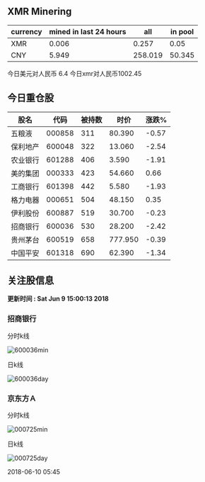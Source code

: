 ## XMR Minering

|currency|mined in last 24 hours|all|in pool|
|---|---|---|---|
|XMR|0.006|0.257|0.05|
|CNY|5.949|258.019|50.345|

今日美元对人民币 6.4	今日xmr对人民币1002.45


## 今日重仓股 

|股名|代码|被持数|时价|涨跌%|
|---|---|---|---|---|
|五粮液|000858|311|80.390|-0.57|
|保利地产|600048|322|13.060|-2.54|
|农业银行|601288|406|3.590|-1.91|
|美的集团|000333|423|54.660|0.66|
|工商银行|601398|442|5.580|-1.93|
|格力电器|000651|504|48.150|0.35|
|伊利股份|600887|519|30.700|-0.23|
|招商银行|600036|530|28.200|-2.42|
|贵州茅台|600519|658|777.950|-0.39|
|中国平安|601318|690|62.390|-1.34|

## 关注股信息
**更新时间 : Sat Jun  9 15:00:13 2018**
### 招商银行 
分时k线

![600036min](http://image.sinajs.cn/newchart/min/n/sh600036.gif)

日k线

![600036day](http://image.sinajs.cn/newchart/daily/n/sh600036.gif)

### 京东方Ａ 
分时k线

![000725min](http://image.sinajs.cn/newchart/min/n/sz000725.gif)

日k线

![000725day](http://image.sinajs.cn/newchart/daily/n/sz000725.gif)

2018-06-10 05:45